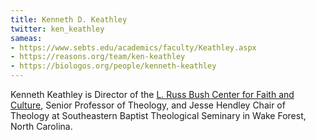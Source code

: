 ```yaml
---
title: Kenneth D. Keathley
twitter: ken_keathley
sameas:
- https://www.sebts.edu/academics/faculty/Keathley.aspx
- https://reasons.org/team/ken-keathley
- https://biologos.org/people/kenneth-keathley
---
```

Kenneth Keathley is Director of the [L. Russ Bush Center for Faith and Culture](https://cfc.sebts.edu/), Senior Professor of Theology, and Jesse Hendley Chair of Theology at Southeastern Baptist Theological Seminary in Wake Forest, North Carolina.
